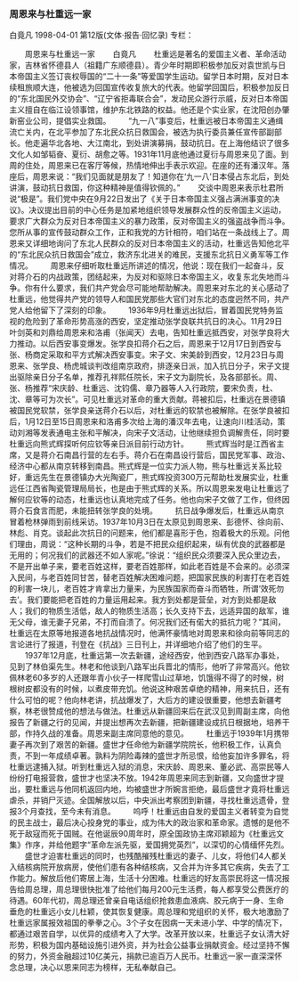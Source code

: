 ### 周恩来与杜重远一家
白竟凡
1998-04-01
第12版(文体·报告·回忆录)
专栏：

　　周恩来与杜重远一家
　　白竟凡
　　杜重远是著名的爱国主义者、革命活动家，吉林省怀德县人（祖籍广东顺德县）。青少年时期即积极参加反对袁世凯与日本帝国主义签订丧权辱国的“二十一条”等爱国学生运动。留学日本时期，反对日本续租旅顺大连，他被选为回国宣传收复旅大的代表。他留学回国后，积极参加反日的“东北国民外交协会”、“辽宁省拒毒联合会”，发动民众游行示威，反对日本帝国主义擅自在临江设领事馆，维护东北铁路的权益。他还是个实业家，在沈阳创办肇新窑业公司，提倡实业救国。
　　“九一八”事变后，杜重远被日本帝国主义通缉流亡关内，在北平参加了东北民众抗日救国会，被选为执行委员兼任宣传部副部长。他走遍华北各地、大江南北，到处讲演募捐，鼓动抗日。在上海他结识了很多文化人如邹韬奋、夏衍、胡愈之等。1931年11月底他通过夏衍与周恩来见了面。到周的住处，周恩来已在客厅等候，热情地伸出手表示欢迎。在座的还有潘汉年。落座后，周恩来说：“我们见面就是朋友了！知道你在‘九一八’日本侵占东北后，到处讲演，鼓动抗日救国，你这种精神是值得钦佩的。”
　　交谈中周恩来表示杜君所说“极是”。我们党中央在9月22日发出了《关于日本帝国主义强占满洲事变的决议》。决议提出目前的中心任务是加紧地组织领导发展群众性的反帝国主义运动，要求广大群众为反对日本帝国主义的暴力政策，反对帝国主义的强盗战争而斗争。您所从事的宣传鼓动群众工作，正和我党的方针相符，咱们站在一条战线上了。周恩来又详细地询问了东北人民群众的反对日本帝国主义的活动，杜重远告知他北平的“东北民众抗日救国会”成立，救济东北进关的难民，支援东北抗日义勇军等工作情况。
　　周恩来仔细听取杜重远所讲述的情况，他说：现在我们一起奋斗，反对蒋介石的内战政策，团结起来，为反对和驱除日本帝国主义，收复东北失地而斗争。你有什么要求，我们共产党会尽可能地帮助解决。周恩来对东北的关心感动了杜重远，他觉得共产党的领导人和国民党那些大官们对东北的态度迥然不同，共产党人给他留下了深刻的印象。
　　1936年9月杜重远出狱后，冒着国民党特务监视的危险到了革命形势高涨的西安，坚定推动张学良联共抗日的决心。11月29日叶剑英和刘鼎给周恩来和洛甫（张闻天）去电，告知杜重远抵西安，对张学良将大力推动。以后西安事变爆发。张学良扣蒋介石之后，周恩来于12月17日到西安与张、杨商定采取和平方式解决西安事变。宋子文、宋美龄到西安，12月23日与周恩来、张学良、杨虎城谈判改组南京政府，排逐亲日派，加入抗日分子，宋子文提出驱除亲日分子名单，推荐孔祥熙任院长，宋子文为副院长，及各部部长。周、张、杨推荐“宋庆龄、杜重远、沈钧儒、章乃器等人入行政院，要宋负责，杜、沈、章等可为次长”。可见杜重远对革命的重大贡献。蒋被扣后，杜重远在景德镇被国民党软禁，张学良亲送蒋介石以后，对杜重远的软禁也被解除。在张学良被扣后，1月12日至15日周恩来和洛甫多次给上海的潘汉年去电，让速向川桂活动，策动刘湘等发表通电主张和平解决，向宋子文活动，让他继续担负调解责任，同时要杜重远向熊式辉探听何应钦等亲日派目前行动方针。
　　熊式辉当时是江西省主席，又是蒋介石南昌行营的左右手。蒋介石在南昌设行营后，国民党军事、政治、经济中心都从南京转移到南昌。熊式辉是一位实力派人物，熊与杜重远关系比较好，重远先生在景德镇办大光陶瓷厂，熊式辉投资300万元帮助杜发展实业，杜重远任江西省陶瓷管理局局长，也是由于熊式辉的关系。所以周恩来发电让杜重远了解何应钦等的动态，杜重远也认真地完成了任务。他也向宋子文做了工作，但终因蒋介石食言而肥，未能扭转张学良的处境。
　　抗日战争爆发后，杜重远从南京冒着枪林弹雨到前线采访。1937年10月3日在太原见到周恩来、彭德怀、徐向前、林彪、肖克。谈起此次抗日的问题来，他们都是喜形于色，抱着极大的乐观。问他们理由，周说：“这种长期的斗争，若是不把民众组织起来，纵有优良的武器都是无用的；何况我们的武器还不如人家呢。”徐说：“组织民众须要深入民众里边去，不是开出单子来，要老百姓这样，要老百姓那样，如此老百姓是不会来的。必须深入民间，与老百姓同甘苦，替老百姓解决困难问题，把国家民族的利害打在老百姓的利害一块儿，老百姓才肯拿出力量来，为民族国家而奋斗而牺牲，所谓‘效死勿去’。我们要能把老百姓的力量运用起来。我方到处都是营垒，对方到处都是敌人；我们的物质生活低，敌人的物质生活高；长久支持下去，远适异国的敌军，谁无父母，谁无妻子兄弟，不打而自溃了。何况我们还有偌大的抵抗力呢？”其间，杜重远在太原等地报道各地抗战情况时，他满怀豪情地对周恩来和徐向前等同志的言论进行了报道，刊登在《抗战》三日刊上，并详细地介绍了他们的生平。
　　1937年12月底，杜重远第一次去新疆，途经西安，他到西安八路军办事处，见到了林伯渠先生。林老和他谈到八路军出兵晋北的情形，他听了非常高兴。他钦佩林老60多岁的人还跟年青小伙子一样爬雪山过草地，饥饿得不得了的时候，树根树皮都没有的时候，以煮皮带充饥。他说这种艰苦卓绝的精神，用来抗日，还有什么可怕的呢？他向林老讲，抗战爆发了，大后方的建设很重要，他想去新疆考察，林老很赞成他的想法与做法。杜重远从新疆回来后在武汉见到周副主席，向他报告了新疆之行的见闻，并提出想再次去新疆，把新疆建设成抗日根据地，培养干部，作持久战的准备。周恩来副主席同意他的意见。
　　杜重远于1939年1月携带妻子再次到了艰苦的新疆。盛世才任命他为新疆学院院长，他积极工作，认真负责，不到一年成绩卓著。孰料为阴险毒辣的盛世才所忌恨，给他妄加许多罪名，将杜重远逮捕入狱。听到杜重远入狱的消息，宋庆龄、周恩来、董必武、高崇民等人纷纷打电报营救，盛世才也坚决不放。1942年周恩来同志到新疆，又向盛世才提出，要杜重远与他同机返回内地，均被盛世才所婉言拒绝，最后盛世才竟将杜重远虐杀，并销尸灭迹。全国解放以后，中央派出考察团到新疆，寻找杜重远遗骨，登报3个月查找，至今未有消息。
　　呜呼！杜重远由自发的爱国主义者转变为自觉的民主战士，最后决心投身党的事业，成为伟大的政治家和革命家。遗憾的是他不死于敌寇而死于国贼。在他诞辰90周年时，原全国政协主席邓颖超为《杜重远文集》作序，并给他题字“革命左派先驱，爱国拥党英烈”，以深切的心情缅怀先烈。
　　盛世才迫害杜重远的同时，也残酷摧残杜重远的妻子、儿女，将他们4人都关入结核病院开放病房，使他们患有各种结核病，又合并为许多其它疾病，失去了工作能力。解放后他们寄居上海，生活十分困难。杜重远的好友高崇民将这一情况报告给周总理，周总理很快批准了给他们每月200元生活费，每人都享受公费医疗的待遇。60年代初，周总理还曾亲自电话组织抢救患血液病、胶元病于一身、生命垂危的杜重远小女儿杜颖，使其恢复健康。周总理和党组织的关怀，极大地激励了杜重远家属报效祖国的拳拳之心。3个子女在因病一天未进小学、中学的情况下，都通过艰苦自学，以优异的成绩考入了大学。改革开放以来，杜重远子女认清大好形势，积极为国内基础设施引进外资，并为社会公益事业捐献资金。经过坚持不懈的努力，外资金融超过10亿美元，捐款已逾百万人民币。杜重远一家一直深深怀念总理，决心以恩来同志为榜样，无私奉献自己。
